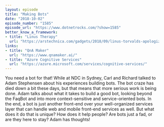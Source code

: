 ```yaml
---
layout: episode
title: "Making Bots"
date: "2018-10-02"
episode_number: "1585"
episode_url: "https://www.dotnetrocks.com/?show=1585"
better_know_a_framework:
- title: "Linus Therapy"
  url: "https://arstechnica.com/gadgets/2018/09/linus-torvalds-apologizes-for-years-of-being-a-jerk-takes-time-off-to-learn-empathy/"
links:
- title: "QnA Maker"
  url: "https://www.qnamaker.ai/"
- title: "Azure Cognitive Services"
  url: "https://azure.microsoft.com/services/cognitive-services/"
---
```


You need a bot for that! While at NDC in Sydney, Carl and Richard talked to Adam Stephensen about his experiences building bots. The bot craze has died down a bit these days, but that means that more serious work is being done. Adam talks about what it takes to build a good bot, looking beyond the FaqBot and into more context-sensitive and service-oriented bots. In the end, a bot is just another front-end over your well-organized services layer that can handle web and mobile front-end services as well. But what does it do that is unique? How does it help people? Are bots just a fad, or are they here to stay? Adam has thoughts!
